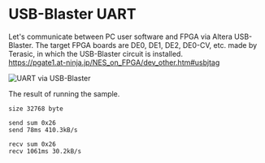 # USB-Blaster UART

Let's communicate between PC user software and FPGA via Altera USB-Blaster.
The target FPGA boards are DE0, DE1, DE2, DE0-CV, etc. made by Terasic, in which the USB-Blaster circuit is installed.  
https://pgate1.at-ninja.jp/NES_on_FPGA/dev_other.htm#usbjtag

![UART via USB-Blaster](https://pgate1.at-ninja.jp/NES_on_FPGA/dev_other_usbjtag_e.png)

The result of running the sample.  
```
size 32768 byte

send sum 0x26
send 78ms 410.3kB/s

recv sum 0x26
recv 1061ms 30.2kB/s
```
